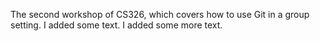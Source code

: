 
The second workshop of CS326, which covers how to use Git in a group setting.
I added some text.
I added some more text.
